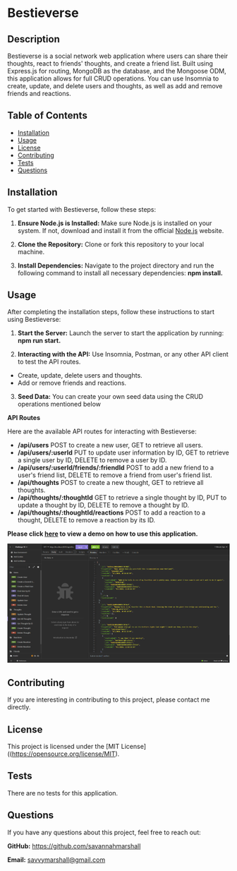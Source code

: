 # Bestieverse

## Description

Bestieverse is a social network web application where users can share their thoughts, react to friends' thoughts, and create a friend list. Built using Express.js for routing, MongoDB as the database, and the Mongoose ODM, this application allows for full CRUD operations. You can use Insomnia to create, update, and delete users and thoughts, as well as add and remove friends and reactions. 
  
## Table of Contents
  
- [Installation](#installation)
- [Usage](#usage)
- [License](#license)
- [Contributing](#contributing)
- [Tests](#tests)
- [Questions](#questions)

## Installation

To get started with Bestieverse, follow these steps:

1. **Ensure Node.js is Installed:** Make sure Node.js is installed on your system. If not, download and install it from the official [Node.js](https://nodejs.org/en) website.
   
2. **Clone the Repository:**  Clone or fork this repository to your local machine.
   
3. **Install Dependencies:** Navigate to the project directory and run the following command to install all necessary dependencies: **npm install.**


## Usage

After completing the installation steps, follow these instructions to start using Bestieverse:

1. **Start the Server:**  Launch the server to start the application by running: **npm run start.**

2. **Interacting with the API:** Use Insomnia, Postman, or any other API client to test the API routes.
- Create, update, delete users and thoughts.
- Add or remove friends and reactions.

3. **Seed Data:** You can create your own seed data using the CRUD operations mentioned below

**API Routes**

Here are the available API routes for interacting with Bestieverse:

- **/api/users** POST to create a new user, GET to retrieve all users.
- **/api/users/:userId** PUT to update user information by ID, GET to retrieve a single user by ID, DELETE to remove a user by ID.
- **/api/users/:userId/friends/:friendId** POST to add a new friend to a user's friend list, DELETE to remove a friend from user's friend list.
- **/api/thoughts** POST to create a new thought, GET to retrieve all thoughts.
- **/api/thoughts/:thoughtId** GET to retrieve a single thought by ID, PUT to update a thought by ID, DELETE to remove a thought by ID.
- **/api/thoughts/:thoughtId/reactions** POST to add a reaction to a thought, DELETE to remove a reaction by its ID.


**Please click [here](https://www.loom.com/share/bf2bab7f3bd243e59789b29e81c40638?sid=06ae940f-1177-4c53-84c0-f50cb16c25f7) to view a demo on how to use this application.**


![screenshot of CRUD testing in Insomnia](https://github.com/savannahmarshall/Bestieverse/blob/main/assets/challenge-18.png)



## Contributing
If you are interesting in contributing to this project, please contact me directly. 

## License
This project is licensed under the [MIT License]((https://opensource.org/license/MIT).

## Tests
There are no tests for this application.

## Questions
If you have any questions about this project, feel free to reach out:

**GitHub:** https://github.com/savannahmarshall  

**Email:** savvymarshall@gmail.com
